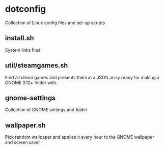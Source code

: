 dotconfig
=========

Collection of Linux config files and set-up scripts

install.sh
----------

System links files

util/steamgames.sh
------------------

Find all steam games and presents them in a JSON array
ready for making a GNOME 3.12+ folder with.

gnome-settings
--------------

Collection of GNOME settings and folder

wallpaper.sh
------------

Pick random wallpaper and applies it every hour
to the GNOME wallpaper and screen saver
